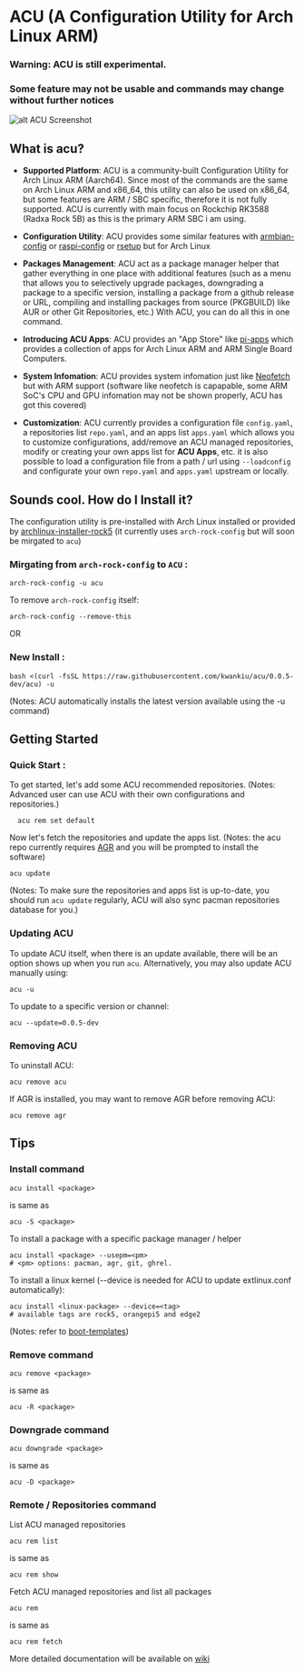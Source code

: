 # ACU (A Configuration Utility for Arch Linux ARM)
### Warning: ACU is still experimental. 
### Some feature may not be usable and commands may change without further notices

![alt ACU Screenshot](https://i.imgur.com/0bMi2Lh.png)

## What is acu?

- **Supported Platform**: ACU is a community-built Configuration Utility for Arch Linux ARM (Aarch64). Since most of the commands are the same on Arch Linux ARM and x86_64, this utility can also be used on x86_64, but some features are ARM / SBC specific, therefore it is not fully supported. ACU is currently with main focus on Rockchip RK3588 (Radxa Rock 5B) as this is the primary ARM SBC i am using.

- **Configuration Utility**: ACU provides some similar features with [armbian-config](https://github.com/armbian/config) or [raspi-config](https://www.raspberrypi.com/documentation/computers/configuration.html) or [rsetup](https://docs.radxa.com/en/radxa-os/rsetup/rsetup-tool) but for Arch Linux

- **Packages Management**: ACU act as a package manager helper that gather everything in one place with additional features (such as a menu that allows you to selectively upgrade packages, downgrading a package to a specific version, installing a package from a github release or URL, compiling and installing packages from source (PKGBUILD) like AUR or other Git Repositories, etc.) With ACU, you can do all this in one command.

- **Introducing ACU Apps**: ACU provides an "App Store" like [pi-apps](https://github.com/Botspot/pi-apps) which provides a collection of apps for Arch Linux ARM and ARM Single Board Computers. 

- **System Infomation**: ACU provides system infomation just like [Neofetch](https://github.com/dylanaraps/neofetch) but with ARM support (software like neofetch is capapable, some ARM SoC's CPU and GPU infomation may not be shown properly, ACU has got this covered)

- **Customization**: ACU currently provides a configuration file `config.yaml`, a repositories list `repo.yaml`, and an apps list `apps.yaml` which allows you to customize configurations, add/remove an ACU managed repositories, modify or creating your own apps list for **ACU Apps**, etc. it is also possible to load a configuration file from a path / url using `--loadconfig` and configurate your own `repo.yaml` and `apps.yaml` upstream or locally.

## Sounds cool. How do I Install it?

The configuration utility is pre-installed with Arch Linux installed or provided by [archlinux-installer-rock5](https://github.com/kwankiu/archlinux-installer-rock5) (it currently uses `arch-rock-config` but will soon be mirgated to `acu`)

### Mirgating from `arch-rock-config` to `ACU` :
```
arch-rock-config -u acu
```
To remove `arch-rock-config` itself:
```
arch-rock-config --remove-this
```

OR

### New Install :
```
bash <(curl -fsSL https://raw.githubusercontent.com/kwankiu/acu/0.0.5-dev/acu) -u
```
(Notes: ACU automatically installs the latest version available using the -u command)

## Getting Started
### Quick Start :
To get started, let's add some ACU recommended repositories. 
(Notes: Advanced user can use ACU with their own configurations and repositories.)
```
  acu rem set default 
```

Now let's fetch the repositories and update the apps list.
(Notes: the acu repo currently requires [AGR](https://github.com/hbiyik/agr) and you will be prompted to install the software)
```
acu update
```
(Notes: To make sure the repositories and apps list is up-to-date, you should run `acu update` regularly, ACU will also sync pacman repositories database for you.)

### Updating ACU
To update ACU itself, when there is an update available, there will be an option shows up when you run `acu`. Alternatively, you may also update ACU manually using:
```
acu -u
```
To update to a specific version or channel:
```
acu --update=0.0.5-dev
```

### Removing ACU

To uninstall ACU:
```
acu remove acu
```
If AGR is installed, you may want to remove AGR before removing ACU:
```
acu remove agr
```

## Tips

### Install command
```
acu install <package>
```
is same as
```
acu -S <package>
```
To install a package with a specific package manager / helper
```
acu install <package> --usepm=<pm>
# <pm> options: pacman, agr, git, ghrel.
```

To install a linux kernel (--device is needed for ACU to update extlinux.conf automatically):
```
acu install <linux-package> --device=<tag>
# available tags are rock5, orangepi5 and edge2
``` 
(Notes: refer to [boot-templates](https://github.com/kwankiu/archlinux-installer-rock5/tree/main/boot-templates))

### Remove command
```
acu remove <package>
```
is same as
```
acu -R <package>
```

### Downgrade command
```
acu downgrade <package>
```
is same as
```
acu -D <package>
```

### Remote / Repositories command
List ACU managed repositories
```
acu rem list
```
is same as
```
acu rem show
```

Fetch ACU managed repositories and list all packages
```
acu rem
```
is same as
```
acu rem fetch
```

More detailed documentation will be available on [wiki](https://github.com/kwankiu/acu/wiki)